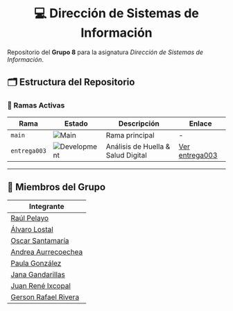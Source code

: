 <div align="center">

# 💻 Dirección de Sistemas de Información

</div>

Repositorio del **Grupo 8** para la asignatura *Dirección de Sistemas de Información*.

## 🗂️ Estructura del Repositorio

### 🔀 Ramas Activas
| Rama | Estado | Descripción | Enlace |
|------|--------|-------------|--------|
| `main` | ![Main](https://img.shields.io/badge/🔒-Principal-blue) | Rama principal | - |
| `entrega003` | ![Development](https://img.shields.io/badge/🚧-En%20desarrollo-red) | Análisis de Huella & Salud Digital | [Ver entrega003](https://github.com/lostal/Trabajos-DSI/tree/entrega003) |

---
    

## 👥 Miembros del Grupo

| Integrante |
|------------|
| [Raúl Pelayo](https://github.com/RaulPlayo)              |
| [Álvaro Lostal](https://github.com/lostal)               |
| [Oscar Santamaría](https://github.com/oscarsantasanchez) |
| [Andrea Aurrecoechea](https://github.com/andreaaurreco)  |
| [Paula González](https://github.com/paulagonzalezfe)     |
| [Jana Gandarillas](https://github.com/janagandarillas)   |
| [Juan René Ixcopal](https://github.com/juanixcopal)      |
| [Gerson Rafael Rivera](https://github.com/gerson1520)    |